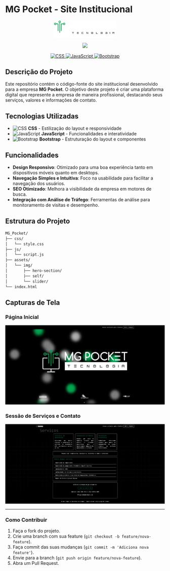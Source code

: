 # MG Pocket - Site Institucional

<p align="center">
  <img src="./assets/img/self/Logo_branca.png" alt="Logo da MG Pocket" width="200px">
</p>

<p align="center"> <a href="#" target="_blank"> <img src="https://img.shields.io/badge/Acessar%20o%20Site-MG%20Pocket-blue?style=for-the-badge"> </a> </p>

<p align="center">
  
  <a href="https://developer.mozilla.org/en-US/docs/Web/CSS">
    <img src="https://img.icons8.com/color/48/000000/css3.png" alt="CSS">
  </a>
  <a href="https://developer.mozilla.org/en-US/docs/Web/JavaScript">
    <img src="https://img.icons8.com/color/48/000000/javascript.png" alt="JavaScript">
  </a>
  <a href="https://getbootstrap.com/">
    <img src="https://img.icons8.com/color/48/000000/bootstrap.png" alt="Bootstrap">
  </a>
</p>

## Descrição do Projeto

Este repositório contém o código-fonte do site institucional desenvolvido para a empresa **MG Pocket**. O objetivo deste projeto é criar uma plataforma digital que represente a empresa de maneira profissional, destacando seus serviços, valores e informações de contato.

## Tecnologias Utilizadas

- ![CSS](https://img.icons8.com/color/24/000000/css3.png) **CSS** - Estilização do layout e responsividade
- ![JavaScript](https://img.icons8.com/color/24/000000/javascript.png) **JavaScript** - Funcionalidades e interatividade
- ![Bootstrap](https://img.icons8.com/color/24/000000/bootstrap.png) **Bootstrap** - Estruturação do layout e componentes

## Funcionalidades

- **Design Responsivo**: Otimizado para uma boa experiência tanto em dispositivos móveis quanto em desktops.
- **Navegação Simples e Intuitiva**: Foco na usabilidade para facilitar a navegação dos usuários.
- **SEO Otimizado**: Melhora a visibilidade da empresa em motores de busca.
- **Integração com Análise de Tráfego**: Ferramentas de análise para monitoramento de visitas e desempenho.

## Estrutura do Projeto

```bash
MG_Pocket/
├── css/
│   └── style.css
├── js/
│   └── script.js
├── assets/
│   └── img/
│       ├── hero-section/
│       ├── self/
│       └── slider/
└── index.html

```

## Capturas de Tela

### Página Inicial
![Página Inicial](./assets/img/self/project-mgpocket.webp)

### Sessão de Serviços e Contato
![Serviços](./assets/img/self/project-mgpocket-services.webp)

---

### Como Contribuir

1. Faça o fork do projeto.
2. Crie uma branch com sua feature (`git checkout -b feature/nova-feature`).
3. Faça commit das suas mudanças (`git commit -m 'Adiciona nova feature'`).
4. Envie para a branch (`git push origin feature/nova-feature`).
5. Abra um Pull Request.
